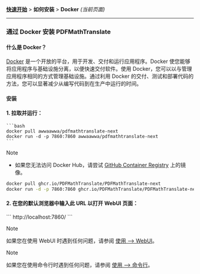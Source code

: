 [**快速开始**](./getting-started.md) > **如何安装** > **Docker** _(当前页面)_

---

### 通过 Docker 安装 PDFMathTranslate

#### 什么是 Docker？

[Docker](https://docs.docker.com/get-started/docker-overview/) 是一个开放的平台，用于开发、交付和运行应用程序。Docker 使您能够将应用程序与基础设施分离，以便快速交付软件。使用 Docker，您可以以与管理应用程序相同的方式管理基础设施。通过利用 Docker 的交付、测试和部署代码的方法，您可以显著减少从编写代码到在生产中运行的时间。

#### 安装

<h4>1. 拉取并运行：</h4>

    ```bash
    docker pull awwaawwa/pdfmathtranslate-next
    docker run -d -p 7860:7860 awwaawwa/pdfmathtranslate-next
    ```

> [!NOTE]
>
> - 如果您无法访问 Docker Hub，请尝试 [GitHub Container Registry](https://github.com/PDFMathTranslate/PDFMathTranslate-next/pkgs/container/pdfmathtranslate) 上的镜像。
>
> ```bash
> docker pull ghcr.io/PDFMathTranslate/PDFMathTranslate-next
> docker run -d -p 7860:7860 ghcr.io/PDFMathTranslate/PDFMathTranslate-next
> ```

<h4>2. 在您的默认浏览器中输入此 URL 以打开 WebUI 页面：</h4>
    ```
    http://localhost:7860/
    ```

> [!NOTE]
> 如果您在使用 WebUI 时遇到任何问题，请参阅 [使用 --> WebUI](./USAGE_webui.md)。

> [!NOTE]
> 如果您在使用命令行时遇到任何问题，请参阅 [使用 --> 命令行](./USAGE_commandline.md)。
<!-- 
#### For docker deployment on cloud service:

<div>
<a href="https://www.heroku.com/deploy?template=https://github.com/PDFMathTranslate/PDFMathTranslate-next">
  <img src="https://www.herokucdn.com/deploy/button.svg" alt="Deploy" height="26"></a>
<a href="https://render.com/deploy">
  <img src="https://render.com/images/deploy-to-render-button.svg" alt="Deploy to Koyeb" height="26"></a>
<a href="https://zeabur.com/templates/5FQIGX?referralCode=reycn">
  <img src="https://zeabur.com/button.svg" alt="Deploy on Zeabur" height="26"></a>
<a href="https://app.koyeb.com/deploy?type=git&builder=buildpack&repository=github.com/PDFMathTranslate/PDFMathTranslate-next&branch=main&name=pdf-math-translate">
  <img src="https://www.koyeb.com/static/images/deploy/button.svg" alt="Deploy to Koyeb" height="26"></a>
</div>

<div align="right">
<h6><small>Some content on this page has been translated by GPT and may contain errors.</small></h6> -->